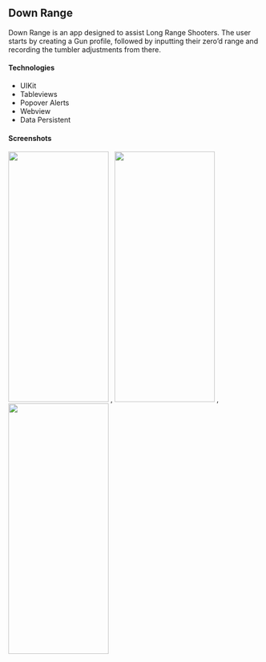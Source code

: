 ## Down Range 

Down Range is an app designed to assist Long Range Shooters. The user starts by creating a Gun profile, followed by inputting their zero’d range and  recording the tumbler adjustments from there.

#### Technologies
 - UIKit
 - Tableviews 
 - Popover Alerts
 - Webview 
 - Data Persistent 
 
 
 #### Screenshots
 
 <img src="https://github.com/ryan-andrew-anderson/Images/blob/orign/iPhone%208%20Plus%20Screen%20Shots/DownRnage%20Images/Simulator%20Screen%20Shot%20-%20iPhone%208%20Plus%20-%202022-09-14%20at%2022.27.31.png" data-canonical-src="https://github.com/ryan-andrew-anderson/Images/blob/orign/iPhone%208%20Plus%20Screen%20Shots/DownRnage%20Images/Simulator%20Screen%20Shot%20-%20iPhone%208%20Plus%20-%202022-09-14%20at%2022.27.31.png" width="200" height="500" /> , <img src="https://github.com/ryan-andrew-anderson/Images/blob/orign/iPhone%208%20Plus%20Screen%20Shots/DownRnage%20Images/Simulator%20Screen%20Shot%20-%20iPhone%208%20Plus%20-%202022-09-14%20at%2022.30.07.png" data-canonical-src="https://github.com/ryan-andrew-anderson/Images/blob/orign/iPhone%208%20Plus%20Screen%20Shots/DownRnage%20Images/Simulator%20Screen%20Shot%20-%20iPhone%208%20Plus%20-%202022-09-14%20at%2022.30.07.png" width="200" height="500" /> , <img src="https://github.com/ryan-andrew-anderson/Images/blob/orign/iPhone%208%20Plus%20Screen%20Shots/DownRnage%20Images/Simulator%20Screen%20Shot%20-%20iPhone%208%20Plus%20-%202022-09-14%20at%2022.32.35.png" data-canonical-src="https://github.com/ryan-andrew-anderson/Images/blob/orign/iPhone%208%20Plus%20Screen%20Shots/DownRnage%20Images/Simulator%20Screen%20Shot%20-%20iPhone%208%20Plus%20-%202022-09-14%20at%2022.32.35.png" width="200" height="500" /> 
